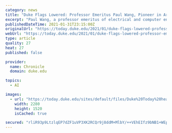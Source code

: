 ```yaml
---
category: news
title: "Duke Flags Lowered: Professor Emeritus Paul Wang, Pioneer in Artificial Intelligence, Dies"
excerpt: "Paul Wang, a professor emeritus of electrical and computer engineering and an early pioneer in the field of artificial intelligence, passed away last week."
publishedDateTime: 2021-01-31T23:15:00Z
originalUrl: "https://today.duke.edu/2021/01/duke-flags-lowered-professor-emeritus-paul-wang-pioneer-artificial-intelligence-dies"
webUrl: "https://today.duke.edu/2021/01/duke-flags-lowered-professor-emeritus-paul-wang-pioneer-artificial-intelligence-dies"
type: article
quality: 27
heat: 27
published: false

provider:
  name: Chronicle
  domain: duke.edu

topics:
  - AI

images:
  - url: "https://today.duke.edu/sites/default/files/Duke%20Today%20headshot%20%2813%29.png"
    width: 2280
    height: 1520
    isCached: true

secured: "rliR93p9LtzlqEP7dZF1uVP3XK2RCQr9j8ddM+MlbY/++VEhEIfz9bNB1+WEpeWK21xJk4mrxDf9sA395N2M+WXbLSwm2pE8bF4PO/Ib09XGwwVGOlZK8ibC3y1eDDfPACoJZKmzG53J1DK6/nG740iEhe57HZcYnRO1UWbEikK+0IrWCsml64ZsI+T4aAwnuPcpSWNeS4UVLR3n3YaIfAj6/Oxtun9HHeEXJd1t35Q0bhEizCa23U7/fspRYq51l6uk+Xf5z5UXKkrUdRNNSLBbeivDQ1IDexxkpR4rRXUGzqjWIcnRXBljE37JuZIsB3yKX3sL+uIHXh6acKNPYT7OxRbvNin1Gnu3txoV2xg=;8l2eH/AE581FjmCcYJY3tw=="
---
```


